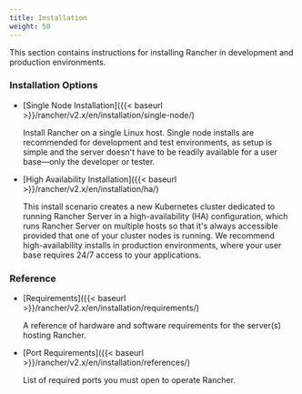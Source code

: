```yaml
---
title: Installation
weight: 50
---
```

This section contains instructions for installing Rancher in development and production environments.

### Installation Options

- [Single Node Installation]({{< baseurl >}}/rancher/v2.x/en/installation/single-node/)

	Install Rancher on a single Linux host. Single node installs are recommended for development and test environments, as setup is simple and the server doesn't have to be readily available for a user base—only the developer or tester.

-  [High Availability Installation]({{< baseurl >}}/rancher/v2.x/en/installation/ha/)

 	This install scenario creates a new Kubernetes cluster dedicated to running Rancher Server in a high-availability (HA) configuration, which runs Rancher Server on multiple hosts so that it's always accessible provided that one of your cluster nodes is running. We recommend high-availability installs in production environments, where your user base requires 24/7 access to your applications.

### Reference

-  [Requirements]({{< baseurl >}}/rancher/v2.x/en/installation/requirements/)

    A reference of hardware and software requirements for the server(s) hosting Rancher. 

-  [Port Requirements]({{< baseurl >}}/rancher/v2.x/en/installation/references/)

 	List of required ports you must open to operate Rancher.
